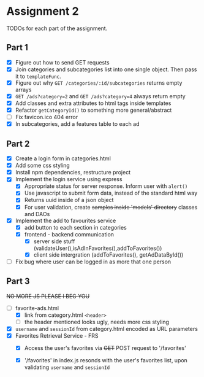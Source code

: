 # Assignment 2

TODOs for each part of the assignment.

## Part 1

- [x] Figure out how to send GET requests
- [x] Join categories and subcategories list into one single object. Then pass
  it to `templateFunc`.
- [x] Figure out why `GET /categories/:id/subcategories` returns empty arrays
- [x] `GET /ads?category=2` and `GET /ads?category=4` always return empty
- [x] Add classes and extra attributes to html tags inside templates
- [x] Refactor `getCategoryId()` to something more general/abstract
- [ ] Fix favicon.ico 404 error
- [x] In subcategories, add a features table to each ad

## Part 2

- [x] Create a login form in categories.html
- [x] Add some css styling
- [x] Install npm dependencies, restructure project
- [x] Implement the login service using express
    - [x] Appropriate status for server response. Inform user with `alert()`
    - [x] Use javascript to submit form data, instead of the standard html way
    - [x] Returns uuid inside of a json object
    - [x] For user validation, create ~~samples inside 'models' directory~~
      classes and DAOs
- [x] Implement the add to favourites service
    - [x] add button to each section in categories
    - [x] frontend - backend communication
      - [x] server side stuff (validateUser(),isAdInFavorites(),addToFavorites())
      - [x] client side intergration (addToFavorites(), getAdDataById())
- [ ] Fix bug where user can be logged in as more that one person

## Part 3

~~NO MORE JS PLEASE I BEG YOU~~

- [ ] favorite-ads.html
    - [x] link from category.html `<header>`
    - [ ] the header mentioned looks ugly, needs more css styling
- [x] `username` and `sessionId` from category.html encoded as URL parameters
- [x] Favorites Retrieval Service - FRS
    - [x] Access the user's favorites via ~~GET~~ POST request to '/favorites'
    - [x] '/favorites' in index.js resonds with the user's favorites list, upon
      validating `username` and `sessionId`

